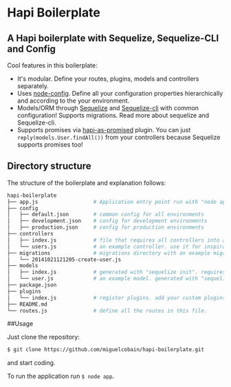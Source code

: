 # Hapi Boilerplate #
## A Hapi boilerplate with Sequelize, Sequelize-CLI and Config ##

Cool features in this boilerplate:

- It's modular. Define your routes, plugins, models and controllers separately.
- Uses [node-config](https://github.com/lorenwest/node-config). Define all your configuration properties hierarchically and according to the your environment.
- Models/ORM through [Sequelize](http://sequelizejs.com/) and [Sequelize-cli](https://github.com/sequelize/cli) with common configuration! Supports migrations. Read more about sequelize and Sequelize-cli.
- Supports promises via [hapi-as-promised](https://github.com/bendrucker/hapi-as-promised) plugin. You can just `reply(models.User.findAll())` from your controllers because Sequelize supports promises too!


## Directory structure ##

The structure of the boilerplate and explanation follows:
```bash
hapi-boilerplate
├── app.js                  # Application entry point run with "node app"
├── config
│   ├── default.json        # common config for all environments
│   ├── development.json    # config for development environments
│   ├── production.json     # config for production environments
├── controllers
│   ├── index.js            # file that requires all controllers into a hash
│   └── users.js            # an example controller. use it for inspiration.
├── migrations              # migrations directory with an example migration. generated with "sequelize-cli"
│   └── 20141021121205-create-user.js 
├── models
│   ├── index.js            # generated with "sequelize init". requires all models.
│   └── user.js             # an example model. generated with "sequelize-cli model:create"
├── package.json
├── plugins
│   └── index.js            # register plugins. add your custom plugins in this folder as well.
├── README.md
└── routes.js               # define all the routes in this file.
```

##Usage

Just clone the repository:

```bash
$ git clone https://github.com/miguelcobain/hapi-boilerplate.git
```

and start coding.

To run the application run `$ node app`.